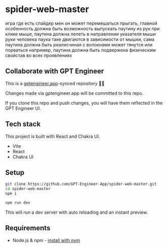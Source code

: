 # spider-web-master

игра где есть спайдер мен 
он может перемешаться прыгать, главной особенность должна быть возможность выпускать паутину из рук при клике мыше, паутина должна лелеть в направлении указателя мыши руки человека паука таке двигаются в зависимости от мышки, сама паутина должна быть реалисчиная с волокнами может тянутся или порваться например, паутина должна быть подвержена физическим свойстав во всех проявлениях

## Collaborate with GPT Engineer

This is a [gptengineer.app](https://gptengineer.app)-synced repository 🌟🤖

Changes made via gptengineer.app will be committed to this repo.

If you clone this repo and push changes, you will have them reflected in the GPT Engineer UI.

## Tech stack

This project is built with React and Chakra UI.

- Vite
- React
- Chakra UI

## Setup

```sh
git clone https://github.com/GPT-Engineer-App/spider-web-master.git
cd spider-web-master
npm i
```

```sh
npm run dev
```

This will run a dev server with auto reloading and an instant preview.

## Requirements

- Node.js & npm - [install with nvm](https://github.com/nvm-sh/nvm#installing-and-updating)
